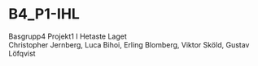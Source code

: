 # B4_P1-IHL
Basgrupp4 Projekt1 I Hetaste Laget
<br>Christopher Jernberg, Luca Bihoi, Erling Blomberg, Viktor Sköld, Gustav Löfqvist